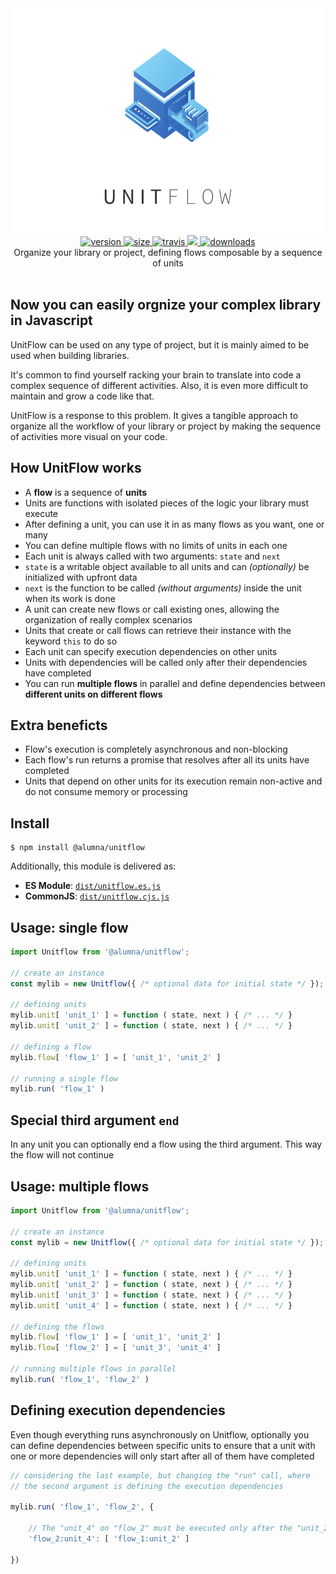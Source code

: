 <div align="center">
	<img src="https://github.com/alumna/unitflow/raw/master/unitflow.svg?sanitize=true" alt="unitflow" width="640" height="360" />
</div>

<div align="center">
	<a href="https://npmjs.org/package/@alumna/unitflow">
		<img src="https://badgen.now.sh/npm/v/@alumna/unitflow" alt="version" />
	</a>
	<a href="https://npmjs.org/package/@alumna/unitflow">
		<img src="https://badgen.net/bundlephobia/min/@alumna/unitflow" alt="size" />
	</a>
	<a href="https://travis-ci.org/alumna/unitflow">
		<img src="https://travis-ci.org/alumna/unitflow.svg?branch=master" alt="travis" />
	</a>
	<a href="https://codecov.io/gh/alumna/unitflow">
		<img src="https://codecov.io/gh/alumna/unitflow/branch/master/graph/badge.svg" />
	</a>
	<a href="https://npmjs.org/package/@alumna/unitflow">
		<img src="https://badgen.now.sh/npm/dm/@alumna/unitflow" alt="downloads" />
	</a>
</div>

<div align="center">Organize your library or project, defining flows composable by a sequence of units</div>

<br/>

## Now you can easily orgnize your complex library in Javascript

UnitFlow can be used on any type of project, but it is mainly aimed to be used when building libraries.

It's common to find yourself racking your brain to translate into code a complex sequence of different activities. Also, it is even more difficult to maintain and grow a code like that.

UnitFlow is a response to this problem. It gives a tangible approach to organize all the workflow of your library or project by making the sequence of activities more visual on your code.

## How UnitFlow works

* A **flow** is a sequence of **units**
* Units are functions with isolated pieces of the logic your library must execute
* After defining a unit, you can use it in as many flows as you want, one or many
* You can define multiple flows with no limits of units in each one
* Each unit is always called with two arguments: `state` and `next`
* `state` is a writable object available to all units and can *(optionally)* be initialized with upfront data
* `next` is the function to be called *(without arguments)* inside the unit when its work is done
* A unit can create new flows or call existing ones, allowing the organization of really complex scenarios
* Units that create or call flows can retrieve their instance with the keyword `this` to do so
* Each unit can specify execution dependencies on other units
* Units with dependencies will be called only after their dependencies have completed
* You can run **multiple flows** in parallel and define dependencies between **different units on different flows**

## Extra beneficts

* Flow's execution is completely asynchronous and non-blocking
* Each flow's run returns a promise that resolves after all its units have completed
* Units that depend on other units for its execution remain non-active and do not consume memory or processing


## Install

```
$ npm install @alumna/unitflow
```

Additionally, this module is delivered as:

* **ES Module**: [`dist/unitflow.es.js`](https://unpkg.com/@alumna/unitflow/dist/unitflow.es.js)
* **CommonJS**: [`dist/unitflow.cjs.js`](https://unpkg.com/@alumna/unitflow/dist/unitflow.cjs.js)


## Usage: single flow

```js
import Unitflow from '@alumna/unitflow';

// create an instance
const mylib = new Unitflow({ /* optional data for initial state */ });

// defining units
mylib.unit[ 'unit_1' ] = function ( state, next ) { /* ... */ }
mylib.unit[ 'unit_2' ] = function ( state, next ) { /* ... */ }

// defining a flow
mylib.flow[ 'flow_1' ] = [ 'unit_1', 'unit_2' ]

// running a single flow
mylib.run( 'flow_1' )

```

## Special third argument `end`

In any unit you can optionally end a flow using the third argument. This way the flow will not continue



## Usage: multiple flows

```js
import Unitflow from '@alumna/unitflow';

// create an instance
const mylib = new Unitflow({ /* optional data for initial state */ });

// defining units
mylib.unit[ 'unit_1' ] = function ( state, next ) { /* ... */ }
mylib.unit[ 'unit_2' ] = function ( state, next ) { /* ... */ }
mylib.unit[ 'unit_3' ] = function ( state, next ) { /* ... */ }
mylib.unit[ 'unit_4' ] = function ( state, next ) { /* ... */ }

// defining the flows
mylib.flow[ 'flow_1' ] = [ 'unit_1', 'unit_2' ]
mylib.flow[ 'flow_2' ] = [ 'unit_3', 'unit_4' ]

// running multiple flows in parallel
mylib.run( 'flow_1', 'flow_2' )

```

## Defining execution dependencies

Even though everything runs asynchronously on Unitflow, optionally you can define dependencies between specific units to ensure that a unit with one or more dependencies will only start after all of them have completed

```js
// considering the last example, but changing the "run" call, where
// the second argument is defining the execution dependencies

mylib.run( 'flow_1', 'flow_2', {

	// The "unit_4" on "flow_2" must be executed only after the "unit_2" on "flow_1"
	'flow_2:unit_4': [ 'flow_1:unit_2' ]

})

```
